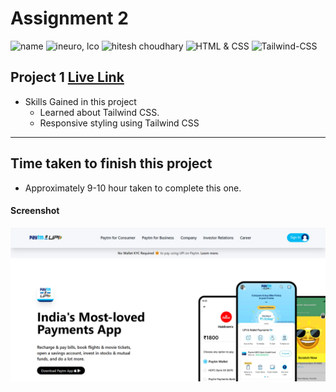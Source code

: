 # Assignment 2

![name](https://img.shields.io/badge/Omkar--Gujja-OG)
![ineuro, lco](https://img.shields.io/badge/iNeuron-LCO-green)
![hitesh choudhary](https://img.shields.io/badge/Hitesh--Choudhary-Full--stack--JS--bootcamp-red)
![HTML & CSS](https://img.shields.io/badge/HTML-CSS-orange)
![Tailwind-CSS](https://img.shields.io/badge/Tailwind-CSS-green)

## Project 1 [Live Link](https://paytm-og.netlify.app/)

-   Skills Gained in this project
    -   Learned about Tailwind CSS.
    -   Responsive styling using Tailwind CSS

---

## Time taken to finish this project

-   Approximately 9-10 hour taken to complete this one.

#### Screenshot

![Desktop](./ss/preview.png)
